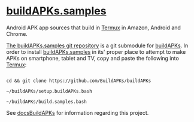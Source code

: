 # [buildAPKs.samples](https://buildapks.github.io/buildAPKs.samples)
Android APK app sources that build in [Termux](https://github.com/termux) in Amazon, Android and Chrome. 

[The buildAPKs.samples git repository](https://github.com/BuildAPKs/buildAPKs.samples) is a git submodule for [buildAPKs](https://github.com/BuildAPKs/buildAPKs).  In order to install [buildAPKs.samples](https://github.com/BuildAPKs/buildAPKs.samples) in its' proper place to attempt to make APKs on smartphone, tablet and TV, copy and paste the following into [Termux](https://github.com/termux):

```

cd && git clone https://github.com/BuildAPKs/buildAPKs

~/buildAPKs/setup.buildAPKs.bash

~/buildAPKs/build.samples.bash

```

See [docsBuildAPKs](https://buildapks.github.io/docsBuildAPKs/) for information regarding this project.
<!-- README.md OEF -->
